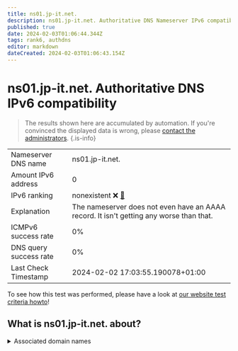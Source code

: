 ```yaml
---
title: ns01.jp-it.net.
description: ns01.jp-it.net. Authoritative DNS Nameserver IPv6 compatibility
published: true
date: 2024-02-03T01:06:44.344Z
tags: rank6, authdns
editor: markdown
dateCreated: 2024-02-03T01:06:43.154Z
---
```


# ns01.jp-it.net. Authoritative DNS IPv6 compatibility

> The results shown here are accumulated by automation. If you're convinced the displayed data is wrong, please [contact the administrators](/howto/chat). 
{.is-info}




|   |   |
| - | - |
| Nameserver DNS name | ns01.jp-it.net.
| Amount IPv6 address | 0
| IPv6 ranking | nonexistent :x: [🔗](/howto/ranking) |
| Explanation | The nameserver does not even have an AAAA record. It isn't getting any worse than that. |
| ICMPv6 success rate | 0%|
| DNS query success rate | 0% |
| Last Check Timestamp | 2024-02-02 17:03:55.190078+01:00 |

To see how this test was performed, please have a look at [our website test criteria howto](/howto/testcriteria/authdns)!


## What is ns01.jp-it.net. about?






<details>
<summary>Associated domain names</summary>

www.jp-bank.japanpost.jp

</details>
